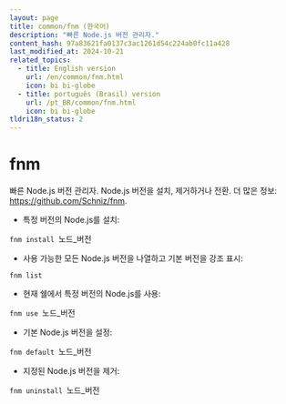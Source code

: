 ```yaml
---
layout: page
title: common/fnm (한국어)
description: "빠른 Node.js 버전 관리자."
content_hash: 97a83621fa0137c3ac1261d54c224ab0fc11a428
last_modified_at: 2024-10-21
related_topics:
  - title: English version
    url: /en/common/fnm.html
    icon: bi bi-globe
  - title: português (Brasil) version
    url: /pt_BR/common/fnm.html
    icon: bi bi-globe
tldri18n_status: 2
---
```

# fnm

빠른 Node.js 버전 관리자.
Node.js 버전을 설치, 제거하거나 전환.
더 많은 정보: <https://github.com/Schniz/fnm>.

- 특정 버전의 Node.js를 설치:

`fnm install `<span class="tldr-var badge badge-pill bg-dark-lm bg-white-dm text-white-lm text-dark-dm font-weight-bold">노드_버전</span>

- 사용 가능한 모든 Node.js 버전을 나열하고 기본 버전을 강조 표시:

`fnm list`

- 현재 쉘에서 특정 버전의 Node.js를 사용:

`fnm use `<span class="tldr-var badge badge-pill bg-dark-lm bg-white-dm text-white-lm text-dark-dm font-weight-bold">노드_버전</span>

- 기본 Node.js 버전을 설정:

`fnm default `<span class="tldr-var badge badge-pill bg-dark-lm bg-white-dm text-white-lm text-dark-dm font-weight-bold">노드_버전</span>

- 지정된 Node.js 버전을 제거:

`fnm uninstall `<span class="tldr-var badge badge-pill bg-dark-lm bg-white-dm text-white-lm text-dark-dm font-weight-bold">노드_버전</span>
